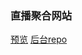 ### 直播聚合网站

[预览](http://106.14.120.30/#/live)
[后台repo](https://github.com/IvanZoeng/integrated-live-server)